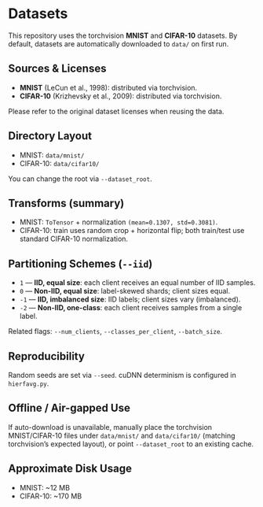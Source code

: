 # Datasets

This repository uses the torchvision **MNIST** and **CIFAR-10** datasets. By default, datasets are automatically downloaded to `data/` on first run.

## Sources & Licenses
- **MNIST** (LeCun et al., 1998): distributed via torchvision.
- **CIFAR-10** (Krizhevsky et al., 2009): distributed via torchvision.
  
Please refer to the original dataset licenses when reusing the data.

## Directory Layout
- MNIST: `data/mnist/`
- CIFAR-10: `data/cifar10/`

You can change the root via `--dataset_root`.

## Transforms (summary)
- MNIST: `ToTensor` + normalization `(mean=0.1307, std=0.3081)`.
- CIFAR-10: train uses random crop + horizontal flip; both train/test use standard CIFAR-10 normalization.

## Partitioning Schemes (`--iid`)
- `1`  — **IID, equal size**: each client receives an equal number of IID samples.
- `0`  — **Non-IID, equal size**: label-skewed shards; client sizes equal.
- `-1` — **IID, imbalanced size**: IID labels; client sizes vary (imbalanced).
- `-2` — **Non-IID, one-class**: each client receives samples from a single label.

Related flags: `--num_clients`, `--classes_per_client`, `--batch_size`.

## Reproducibility
Random seeds are set via `--seed`. cuDNN determinism is configured in `hierfavg.py`.

## Offline / Air-gapped Use
If auto-download is unavailable, manually place the torchvision MNIST/CIFAR-10 files under `data/mnist/` and `data/cifar10/` (matching torchvision’s expected layout), or point `--dataset_root` to an existing cache.

## Approximate Disk Usage
- MNIST: ~12 MB
- CIFAR-10: ~170 MB
